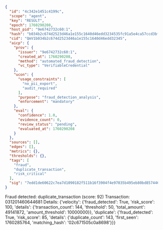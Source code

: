 ```json
{
  "id": "4c342e1451c4199c",
  "scope": "agent",
  "key": "RESULT",
  "epoch": 1760290208,
  "host_pid": "9e6742732c60:1",
  "hash": "b034b2c674d2523d46a1e155c1640d46edd3234535fc91a5e4ca57ccd3bf2919",
  "cid": "QmV1b034b2c674d2523d46a1e155c1640d46edd32345",
  "aicp": {
    "prov": {
      "issuer": "9e6742732c60:1",
      "created_at": 1760290208,
      "method": "automated_fraud_detection",
      "vc_type": "VerifiableCredential"
    },
    "ucon": {
      "usage_constraints": [
        "no_pii_export",
        "audit_required"
      ],
      "purpose": "fraud_detection_analysis",
      "enforcement": "mandatory"
    },
    "eval": {
      "confidence": 1.0,
      "evidence_count": 0,
      "review_status": "pending",
      "evaluated_at": 1760290208
    }
  },
  "sources": [],
  "edges": [],
  "metrics": {},
  "thresholds": {},
  "tags": [
    "fraud",
    "duplicate_transaction",
    "risk_critical"
  ],
  "sig": "7edd1de60622c7ea7d1090182f511b16f3904f4e97035b495eb80bd857446edd"
}
```

Fraud detected: duplicate_transaction (score: 92)
Transaction: 031201460644681
Details: {'velocity': {'fraud_detected': True, 'risk_score': 100, 'details': {'transaction_count': 144, 'threshold': 50, 'total_amount': 49141872, 'amount_threshold': 10000000}}, 'duplicate': {'fraud_detected': True, 'risk_score': 85, 'details': {'duplicate_count': 143, 'first_seen': 1760285764, 'matching_hash': '02c671505c0a8698'}}}